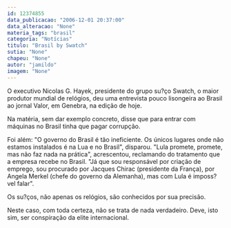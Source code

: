 ```yaml
---
id: 12374855
data_publicacao: "2006-12-01 20:37:00"
data_alteracao: "None"
materia_tags: "brasil"
categoria: "Notícias"
titulo: "Brasil by Swatch"
sutia: "None"
chapeu: "None"
autor: "jamildo"
imagem: "None"
---
```

<p>O executivo Nicolas G. Hayek, presidente do grupo su?&ccedil;o Swatch, o maior produtor mundial de rel&oacute;gios, deu uma entrevista pouco lisongeira ao Brasil ao jornal Valor, em Genebra, na edi&ccedil;&atilde;o de hoje.</p>
<p>Na mat&eacute;ria, sem dar exemplo concreto, disse que para entrar com m&aacute;quinas no Brasil tinha que pagar corrup&ccedil;&atilde;o.</p>
<p>Foi al&eacute;m: "O governo do Brasil &eacute; t&atilde;o ineficiente. Os &uacute;nicos lugares onde n&atilde;o estamos instalados &eacute; na Lua e no Brasil", disparou. "Lula promete, promete, mas n&atilde;o faz nada na pr&aacute;tica", acrescentou, reclamando do tratamento que a empresa recebe no Brasil. "J&aacute; que sou respons&aacute;vel por cria&ccedil;&atilde;o de emprego, sou procurado por Jacques Chirac (presidente da Fran&ccedil;a), por Angela Merkel (chefe do governo da Alemanha), mas com Lula &eacute; imposs?vel falar".</p>
<p>Os su?&ccedil;os, n&atilde;o apenas os rel&oacute;gios, s&atilde;o conhecidos por sua precis&atilde;o.</p>
<p>Neste caso, com toda certeza, n&atilde;o se trata de nada verdadeiro. Deve, isto sim, ser conspira&ccedil;&atilde;o da elite internacional.</p>
